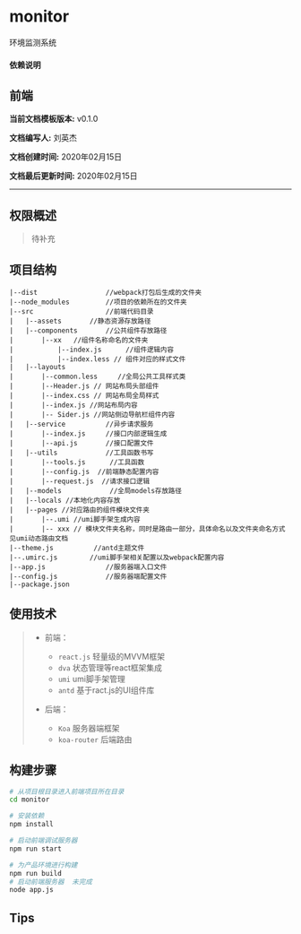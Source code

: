 # monitor
环境监测系统
#### 依赖说明

前端
---

**当前文档模板版本:** v0.1.0 

**文档编写人:** 刘英杰

**文档创建时间:** 2020年02月15日

**文档最后更新时间:** 2020年02月15日


---

## 权限概述
> 待补充

## 项目结构

```
|--dist                 //webpack打包后生成的文件夹
|--node_modules         //项目的依赖所在的文件夹 
|--src                  //前端代码目录
|   |--assets       //静态资源存放路径
|   |--components       //公共组件存放路径
|       |--xx   //组件名称命名的文件夹
|           |--index.js      //组件逻辑内容
|           |--index.less // 组件对应的样式文件
|   |--layouts
|       |--common.less     //全局公共工具样式类
|       |--Header.js // 网站布局头部组件
|       |--index.css // 网站布局全局样式
|       |--index.js //网站布局内容
|       |-- Sider.js //网站侧边导航栏组件内容
|   |--service          //异步请求服务
|       |--index.js     //接口内部逻辑生成
|       |--api.js       //接口配置文件
|   |--utils            //工具函数书写
|       |--tools.js      //工具函数
|       |--config.js  //前端静态配置内容
|       |--request.js  //请求接口逻辑 
|   |--models            //全局models存放路径
|   |--locals //本地化内容存放
|   |--pages //对应路由的组件模块文件夹
|       |--.umi //umi脚手架生成内容
|       |-- xxx // 模块文件夹名称，同时是路由一部分，具体命名以及文件夹命名方式见umi动态路由文档
|--theme.js          //antd主题文件
|--.umirc.js        //umi脚手架相关配置以及webpack配置内容
|--app.js               //服务器端入口文件
|--config.js            //服务器端配置文件
|--package.json
```

## 使用技术

> - 前端：
>   - `react.js` 轻量级的MVVM框架
>   - `dva` 状态管理等react框架集成
>   - `umi` umi脚手架管理
>   - `antd` 基于ract.js的UI组件库
>   
> - 后端：
>   - `Koa` 服务器端框架
>   - `koa-router` 后端路由
>
## 构建步骤

``` bash
# 从项目根目录进入前端项目所在目录
cd monitor

# 安装依赖
npm install

# 启动前端调试服务器
npm run start 

# 为产品环境进行构建
npm run build
# 启动前端服务器  未完成
node app.js 

```



## Tips

